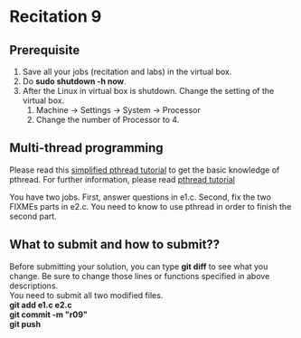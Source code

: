 Recitation 9
============
Prerequisite
------------
1. Save all your jobs (recitation and labs) in the virtual box.
2. Do **sudo shutdown -h now**.
3. After the Linux in virtual box is shutdown. Change the setting of the virtual box.
    1. Machine -> Settings -> System -> Processor
    2. Change the number of Processor to 4.

Multi-thread programming
--------------------------
Please read this [simplified pthread tutorial](https://vcansimplify.wordpress.com/2013/03/08/pthread-tutorial-simplified/) to get the basic knowledge of pthread. For further information, please read [pthread tutorial](http://www.cs.cmu.edu/afs/cs/academic/class/15492-f07/www/pthreads.html)

You have two jobs. First, answer questions in e1.c. Second, fix the two FIXMEs parts in e2.c. You need to know to use pthread in order to finish the second part.

What to submit and how to submit??
----------------------------------
Before submitting your solution, you can type **git diff** to see what you change. Be sure to change those lines or functions specified in above descriptions.  
You need to submit all two modified files.  
**git add e1.c e2.c**   
**git commit -m "r09"**  
**git push**
